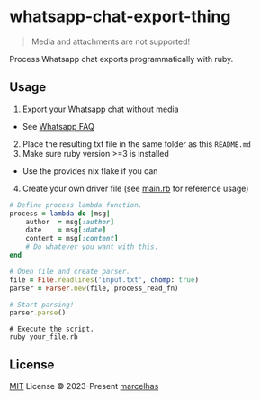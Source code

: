 # whatsapp-chat-export-thing

> Media and attachments are not supported!

Process Whatsapp chat exports programmatically with ruby.

## Usage

1. Export your Whatsapp chat without media
  - See [Whatsapp FAQ](https://faq.whatsapp.com/1180414079177245/?helpref=uf_share)
2. Place the resulting txt file in the same folder as this `README.md`
3. Make sure ruby version >=3 is installed
  - Use the provides nix flake if you can
4. Create your own driver file (see [main.rb](./main.rb) for reference usage)

```ruby
# Define process lambda function.
process = lambda do |msg|
    author  = msg[:author]
    date    = msg[:date]
    content = msg[:content]
    # Do whatever you want with this.
end

# Open file and create parser.
file = File.readlines('input.txt', chomp: true)
parser = Parser.new(file, process_read_fn)

# Start parsing!
parser.parse()
```

```shell
# Execute the script.
ruby your_file.rb
```


## License

[MIT](./LICENSE) License © 2023-Present [marcelhas](https://github.com/marcelhas)

